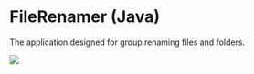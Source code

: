 # FileRenamer (Java)

The application designed for group renaming files and folders.


![](https://user-images.githubusercontent.com/61917893/79745506-1c422100-8311-11ea-9e34-68527f2b6f2f.jpg)
